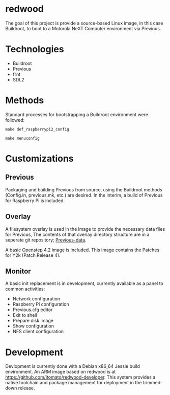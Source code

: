 # redwood

The goal of this project is provide a source-based Linux image, in this case Buildroot, to boot to a Motorola NeXT Computer environment via Previous.

# Technologies

- Buildroot
- Previous
- frnt
- SDL2 

# Methods

Standard processes for bootstrapping a Buildroot environment were followed:

    make def_raspberrypi2_config

    make menuconfig

# Customizations

## Previous

Packaging and building Previous from source, using the Buildroot methods (Config.in, previous.mk, etc.) are desired. In the interim, a build of Previous for Raspberry Pi is included.

## Overlay

A filesystem overlay is used in the image to provide the necessary data files for Previous, The contents of that overlay directory structure are in a seperate git repository; [Previous-data](https://github.com/itomato/Previous-data).

A basic Openstep 4.2 image is included. This image contains the Patches for Y2k (Patch Release 4).

## Monitor

A basic init replacement is in development, currently available as a panel to common activities:

- Network configuration
- Raspberry Pi configuration
- Previous.cfg editor
- Exit to shell
- Prepare disk image
- Show configuration
- NFS client configuration

# Development

Devlopment is currently done with a Debian x86_64 Jessie build environment. An ARM image based on redwood is at https://github.com/itomato/redwood-developer. This system provides a native toolchain and package management for deployment in the trimmed-down release.

